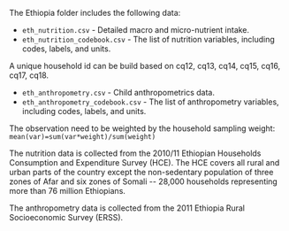 The Ethiopia folder includes the following data:

* `eth_nutrition.csv` - Detailed macro and micro-nutrient intake. 
* `eth_nutrition_codebook.csv` - The list of nutrition variables, including codes, labels, and units.

A unique household id can be build based on cq12, cq13, cq14, cq15, cq16, cq17, cq18.

* `eth_anthropometry.csv` - Child anthropometrics data.
* `eth_anthropometry_codebook.csv` - The list of anthropometry variables, including codes, labels, and units.

The observation need to be weighted by the household sampling weight: `mean(var)=sum(var*weight)/sum(weight)`

The nutrition data is collected from the 2010/11 Ethiopian Households Consumption and Expenditure Survey (HCE). The HCE covers all rural and urban parts of the country except the non-sedentary population of three zones of Afar and six zones of Somali -- 28,000 households representing more than 76 million Ethiopians.

The anthropometry data is collected from the 2011 Ethiopia Rural Socioeconomic Survey
(ERSS).
